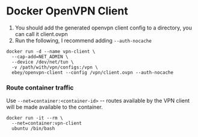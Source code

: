 # Docker OpenVPN Client

1. You should add the generated openvpn client config to a directory, you can call it client.ovpn
2. Run the following, I recommend adding `--auth-nocache`

```
docker run -d --name vpn-client \
  --cap-add=NET_ADMIN \
  --device /dev/net/tun \
  -v /path/with/vpn/configs:/vpn \
  ebey/openvpn-client --config /vpn/client.ovpn --auth-nocache
```

### Route container traffic

Use `--net=container:<container-id>` -- routes available by the VPN client will be made available to the container.

```
docker run -it --rm \
  --net=container:vpn-client
  ubuntu /bin/bash
```